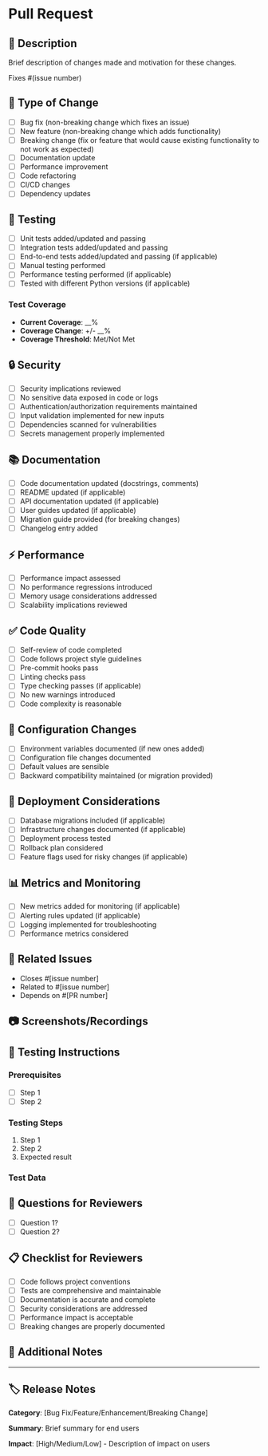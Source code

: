 # Pull Request

## 📝 Description

Brief description of changes made and motivation for these changes.

Fixes #(issue number)

## 🔄 Type of Change

- [ ] Bug fix (non-breaking change which fixes an issue)
- [ ] New feature (non-breaking change which adds functionality)  
- [ ] Breaking change (fix or feature that would cause existing functionality to not work as expected)
- [ ] Documentation update
- [ ] Performance improvement
- [ ] Code refactoring
- [ ] CI/CD changes
- [ ] Dependency updates

## 🧪 Testing

- [ ] Unit tests added/updated and passing
- [ ] Integration tests added/updated and passing
- [ ] End-to-end tests added/updated and passing (if applicable)
- [ ] Manual testing performed
- [ ] Performance testing performed (if applicable)
- [ ] Tested with different Python versions (if applicable)

### Test Coverage

- **Current Coverage**: __%
- **Coverage Change**: +/- __%
- **Coverage Threshold**: Met/Not Met

## 🔒 Security

- [ ] Security implications reviewed
- [ ] No sensitive data exposed in code or logs
- [ ] Authentication/authorization requirements maintained
- [ ] Input validation implemented for new inputs
- [ ] Dependencies scanned for vulnerabilities
- [ ] Secrets management properly implemented

## 📚 Documentation

- [ ] Code documentation updated (docstrings, comments)
- [ ] README updated (if applicable)
- [ ] API documentation updated (if applicable)
- [ ] User guides updated (if applicable)
- [ ] Migration guide provided (for breaking changes)
- [ ] Changelog entry added

## ⚡ Performance

- [ ] Performance impact assessed
- [ ] No performance regressions introduced
- [ ] Memory usage considerations addressed
- [ ] Scalability implications reviewed

## ✅ Code Quality

- [ ] Self-review of code completed
- [ ] Code follows project style guidelines
- [ ] Pre-commit hooks pass
- [ ] Linting checks pass
- [ ] Type checking passes (if applicable)
- [ ] No new warnings introduced
- [ ] Code complexity is reasonable

## 🔧 Configuration Changes

- [ ] Environment variables documented (if new ones added)
- [ ] Configuration file changes documented
- [ ] Default values are sensible
- [ ] Backward compatibility maintained (or migration provided)

## 🚀 Deployment Considerations

- [ ] Database migrations included (if applicable)
- [ ] Infrastructure changes documented (if applicable)
- [ ] Deployment process tested
- [ ] Rollback plan considered
- [ ] Feature flags used for risky changes (if applicable)

## 📊 Metrics and Monitoring

- [ ] New metrics added for monitoring (if applicable)
- [ ] Alerting rules updated (if applicable)
- [ ] Logging implemented for troubleshooting
- [ ] Performance metrics considered

## 🔗 Related Issues

- Closes #[issue number]
- Related to #[issue number]
- Depends on #[PR number]

## 📷 Screenshots/Recordings

<!-- Add screenshots or recordings if the changes affect the UI or demonstrate functionality -->

## 🧪 Testing Instructions

### Prerequisites

- [ ] Step 1
- [ ] Step 2

### Testing Steps

1. Step 1
2. Step 2
3. Expected result

### Test Data

<!-- Provide any test data or configuration needed -->

## 🤔 Questions for Reviewers

- [ ] Question 1?
- [ ] Question 2?

## 📋 Checklist for Reviewers

- [ ] Code follows project conventions
- [ ] Tests are comprehensive and maintainable
- [ ] Documentation is accurate and complete
- [ ] Security considerations are addressed
- [ ] Performance impact is acceptable
- [ ] Breaking changes are properly documented

## 📝 Additional Notes

<!-- Any additional information that reviewers should know -->

---

## 🏷️ Release Notes

<!-- Brief description for changelog/release notes -->

**Category**: [Bug Fix/Feature/Enhancement/Breaking Change]

**Summary**: Brief summary for end users

**Impact**: [High/Medium/Low] - Description of impact on users